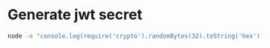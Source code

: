 # Generate jwt secret

```bash
node -e "console.log(require('crypto').randomBytes(32).toString('hex'))"
```